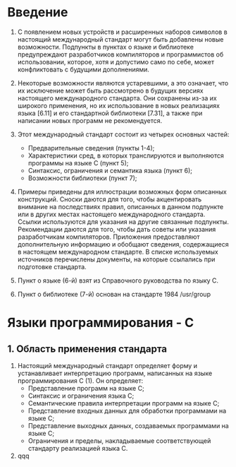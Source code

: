 # Введение

1. С появлением новых устройств и расширенных наборов символов в настоящий международный стандарт могут быть добавлены новые возможности.
Подпункты в пунктах о языке и библиотеке предупреждают разработчиков компиляторов и программистов об использовании, которое, хотя и допустимо само по себе, может конфликтовать с будущими дополнениями.

2. Некоторые возможности являются устаревшими, а это означает, что их исключение может быть рассмотрено в будущих версиях настоящего международного стандарта.
Они сохранены из-за их широкого применения, но их использование в новых реализациях языка [6.11] и его стандартной библиотеки [7.31], а также при написании новых программ не рекомендуется.

3. Этот международный стандарт состоит из четырех основных частей:
   - Предварительные сведения (пункты 1-4);
   - Характеристики сред, в которых транслируются и выполняются программы на языке С (пункт 5);
   - Синтаксис, ограничения и семантика языка (пункт 6);
   - Возможности библиотеки (пункт 7);
  
4. Примеры приведены для иллюстрации возможных форм описанных конструкций. Сноски даются для того, чтобы акцентировать внимание на последствиях правил, описанных в данном подпункте или в других местах настоящего международного стандарта. Ссылки используются для указания на другие связанные подпункты. Рекомендации даются для того, чтобы дать советы или указания разработчикам компиляторов. Приложения предоставляют дополнительную информацию и обобщают сведения, содержащиеся в настоящем международном стандарте. В списке используемых источников перечислены документы, на которые ссылались при подготовке стандарта.

5. Пункт о языке (6-й) взят из Справочного руководства по языку C.

6. Пункт о библиотеке (7-й) основан на стандарте 1984 /usr/group

# Языки программирования - C
## 1. Область применения стандарта

1. Настоящий международный стандарт определяет форму и устанавливает интерпретацию программ, написанных на языке программирования C (1). Он определяет:
   - Представление программ на языке С;
   - Синтаксис и ограничения языка C;
   - Семантические правила интерпретации программ на языке C;
   - Представление входных данных для обработки программами на языке С;
   - Представление выходных данных, создаваемых программами на языке С;
   - Ограничения и пределы, накладываемые соответствующей стандарту реализацией языка C.
2. qqq
     
